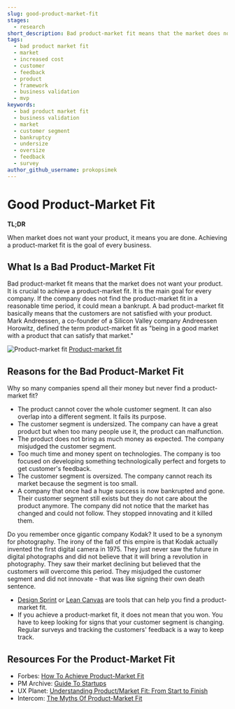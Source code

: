 ```yaml
---
slug: good-product-market-fit
stages:
  - research
short_description: Bad product-market fit means that the market does not want your product. Products the market does not want waste not only money but also the team members' time.
tags:
  - bad product market fit
  - market
  - increased cost
  - customer
  - feedback
  - product
  - framework
  - business validation
  - mvp
keywords:
  - bad product market fit
  - business validation
  - market
  - customer segment
  - bankruptcy
  - undersize
  - oversize
  - feedback
  - survey
author_github_username: prokopsimek
---
```


# Good Product-Market Fit

**TL;DR**

When market does not want your product, it means you are done. Achieving a product-market fit is the goal of every business.

## What Is a Bad Product-Market Fit

Bad product-market fit means that the market does not want your product. It is crucial to achieve a product-market fit. It is the main goal for every company. If the company does not find the product-market fit in a reasonable time period, it could mean a bankrupt. A bad product-market fit basically means that the customers are not satisfied with your product. Mark Andreessen, a co-founder of a Silicon Valley company Andreessen Horowitz, defined the term product-market fit as "being in a good market with a product that can satisfy that market."

![Product-market fit](/files/product_market.jpg)
[Product-market fit](https://openviewpartners.com/blog/from-product-market-fit-to-product-market-price-fit/)

## Reasons for the Bad Product-Market Fit

Why so many companies spend all their money but never find a product-market fit?

- The product cannot cover the whole customer segment. It can also overlap into a different segment. It fails its purpose.
- The customer segment is undersized. The company can have a great product but when too many people use it, the product can malfunction.
- The product does not bring as much money as expected. The company misjudged the customer segment.
- Too much time and money spent on technologies. The company is too focused on developing something technologically perfect and forgets to get customer's feedback.
- The customer segment is oversized. The company cannot reach its market because the segment is too small.
- A company that once had a huge success is now bankrupted and gone. Their customer segment still exists but they do not care about the product anymore. The company did not notice that the market has changed and could not follow. They stopped innovating and it killed them.

Do you remember once gigantic company Kodak? It used to be a synonym for photography. The irony of the fall of this empire is that Kodak actually invented the first digital camera in 1975. They just never saw the future in digital photographs and did not believe that it will bring a revolution in photography. They saw their market declining but believed that the customers will overcome this period. They misjudged the customer segment and did not innovate - that was like signing their own death sentence.

- [Design Sprint](/practices/design-sprint) or [Lean Canvas](/practices/lean-canvas) are tools that can help you find a product-market fit.
- If you achieve a product-market fit, it does not mean that you won. You have to keep looking for signs that your customer segment is changing. Regular surveys and tracking the customers' feedback is a way to keep track.

## Resources For the Product-Market Fit

- Forbes: [How To Achieve Product-Market Fit](https://www.forbes.com/sites/hayleyleibson/2018/01/18/how-to-achieve-product-market-fit/#5f8e539a476b)
- PM Archive: [Guide To Startups](https://pmarchive.com/guide_to_startups_part4.html)
- UX Planet: [Understanding Product/Market Fit: From Start to Finish](https://uxplanet.org/understanding-product-market-fit-from-start-to-finish-596a4653814)
- Intercom: [The Myths Of Product-Market Fit](https://www.intercom.com/blog/podcasts/the-myths-of-product-market-fit/)

